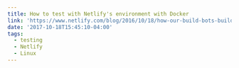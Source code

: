 ```yaml
---
title: How to test with Netlify's environment with Docker
link: 'https://www.netlify.com/blog/2016/10/18/how-our-build-bots-build-sites/'
date: '2017-10-18T15:45:10-04:00'
tags:
  - testing
  - Netlify
  - Linux
---
```


